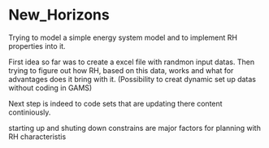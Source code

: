 # New_Horizons

Trying to model a simple energy system model and to implement RH properties into it.

First idea so far was to create a excel file with randmon input datas.
Then trying to figure out how RH, based on this data, works and what for advantages does it bring with it.
(Possibility to creat dynamic set up datas without coding in GAMS)

Next step is indeed to code sets that are updating there content continiously.



starting up and shuting down constrains are major factors for planning with RH characteristis
